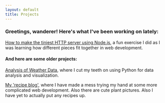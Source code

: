```yaml
---
layout: default
title: Projects
---
```


### Greetings, wanderer!  Here's what I've been working on lately:

[How to make the tiniest HTTP server using Node.js](https://radicalprecursor.github.io/node_http_server), a fun exercise I did as I was learning how different pieces fit together in web development.


#### And here are some older projects:

[Analysis of Weather Data](https://radicalprecursor.github.io/The_Pile/weather), where I cut my teeth on using Python for data analysis and visualization.

[My 'recipe blog'](https://mopwatercake.fail), where I have made a mess trying my hand at some more complicated web development.  Also there are cute plant pictures.  Also I have yet to actually put any recipes up.
